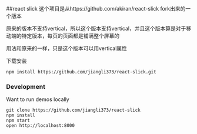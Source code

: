 ##react slick
这个项目是从https://github.com/akiran/react-slick fork出来的一个版本

原来的版本不支持vertical，所以这个版本支持vertical，并且这个版本算是对于移动端的特定版本，每页的页面都是铺满整个屏幕的

用法和原来的一样，只是这个版本可以用vertical属性

下载安装 

    npm install https://github.com/jiangli373/react-slick.git

### Development
Want to run demos locally
```
git clone https://github.com/jiangli373/react-slick
npm install
npm start
open http://localhost:8000
```